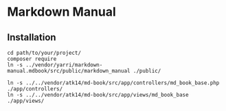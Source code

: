 Markdown Manual
===============

Installation
------------

    cd path/to/your/project/
    composer require 
    ln -s ../vendor/yarri/markdown-manual.mdbook/src/public/markdown_manual ./public/

    ln -s ../../vendor/atk14/md-book/src/app/controllers/md_book_base.php ./app/controllers/
    ln -s ../../vendor/atk14/md-book/src/app/views/md_book_base ./app/views/


[//]: # ( vim: set ts=2 et: )
